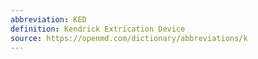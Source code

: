 ```yaml
---
abbreviation: KED
definition: Kendrick Extrication Device
source: https://openmd.com/dictionary/abbreviations/k
---
```

